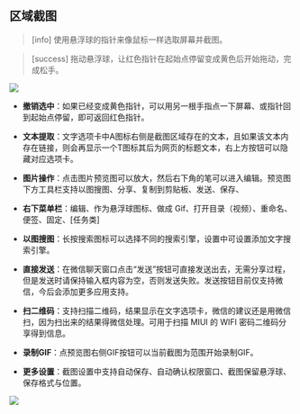## 区域截图
>[info] 使用悬浮球的指针来像鼠标一样选取屏幕并截图。

>[success] 拖动悬浮球，让红色指针在起始点停留变成黄色后开始拖动，完成松手。

![](http://ww1.sinaimg.cn/large/6b1dd0a7ly1fzr8gvak82j20u00mlaeu.jpg)
*  **撤销选中**：如果已经变成黄色指针，可以用另一根手指点一下屏幕、或指针回到起始点停留，即可返回红色指针。
* **文本提取**：文字选项卡中A图标右侧是截图区域存在的文本，且如果该文本内存在链接，则会再显示一个T图标其后为网页的标题文本，右上方按钮可以隐藏对应选项卡。
* **图片操作**：点击图片预览图可以放大，然后右下角的笔可以进入编辑。预览图下方工具栏支持以图搜图、分享、复制到剪贴板、发送、保存、
* **右下菜单栏**：编辑、作为悬浮球图标、做成 Gif、打开目录（视频）、重命名、便签、固定、[任务类]
* **以图搜图**：长按搜索图标可以选择不同的搜索引擎，设置中可设置添加文字搜索引擎。
* **直接发送**：在微信聊天窗口点击“发送”按钮可直接发送出去，无需分享过程，但是发送时请保持输入框内容为空，否则发送失败。发送按钮目前仅支持微信，今后会添加更多应用支持。
* **扫二维码**：支持扫描二维码，结果显示在文字选项卡，微信的建议还是用微信扫，因为扫出来的结果得微信处理。可用于扫描 MIUI 的 WIFI 密码二维码分享得到信息。
* **录制GIF**：点预览图右侧GIF按钮可以当前截图为范围开始录制GIF。

* **更多设置**：截图设置中支持自动保存、自动确认权限窗口、截图保留悬浮球、保存格式与位置。

![](http://ww1.sinaimg.cn/large/6b1dd0a7ly1fzr8kk11mij20u01hcamc.jpg)

